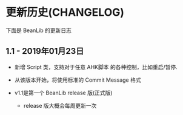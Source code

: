 # 更新历史(CHANGELOG)

下面是 BeanLib 的更新日志

## 1.1 - 2019年01月23日

- 新增 Script 类，支持对于任意 AHK脚本 的各种控制，比如重启/暂停.
- 从该版本开始，将使用标准的 Commit Message 格式

- v1.1是第一个 BeanLib  release 版(正式版)
  - release 版大概会每周更新一次